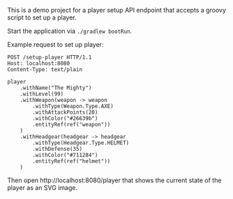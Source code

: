 This is a demo project for a player setup API endpoint that accepts
a groovy script to set up a player.

Start the application via `./gradlew bootRun`.

Example request to set up player:
```
POST /setup-player HTTP/1.1
Host: localhost:8080
Content-Type: text/plain

player
    .withName("The Mighty")
    .withLevel(99)
    .withWeapon(weapon -> weapon
        .withType(Weapon.Type.AXE)
        .withAttackPoints(20)
        .withColor("#26639b")
        .entityRef(ref("weapon"))
    )
    .withHeadgear(headgear -> headgear
        .withType(Headgear.Type.HELMET)
        .withDefense(35)
        .withColor("#711284")
        .entityRef(ref("helmet"))
    )
```

Then open http://localhost:8080/player that shows the current state of the player as an SVG image.

